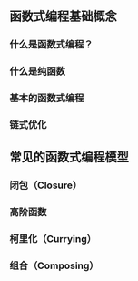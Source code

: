 ## 函数式编程基础概念

### 什么是函数式编程？
### 什么是纯函数


### 基本的函数式编程

### 链式优化

## 常见的函数式编程模型

### 闭包（Closure）

### 高阶函数

### 柯里化（Currying）

### 组合（Composing）

